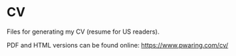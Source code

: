 # CV

Files for generating my CV (resume for US readers).

PDF and HTML versions can be found online: https://www.pwaring.com/cv/
